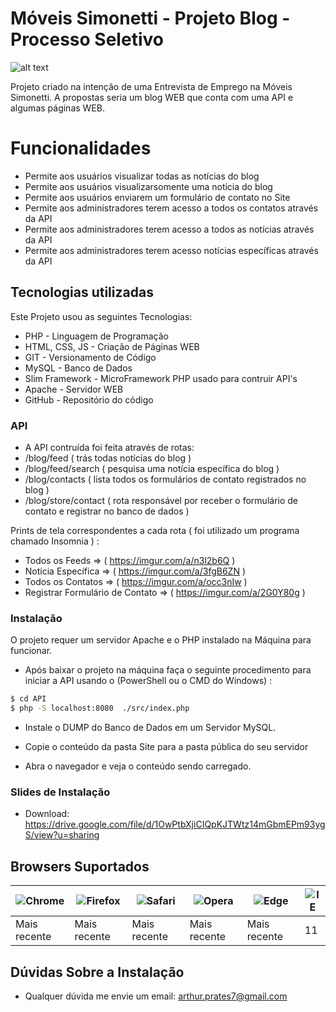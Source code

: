 # Móveis Simonetti - Projeto Blog - Processo Seletivo

![alt text](https://i.postimg.cc/8PpNLtTM/Sem-t-tulo.png)

Projeto criado na intenção de uma Entrevista de Emprego na Móveis Simonetti.
A propostas seria um blog WEB que conta com uma API e algumas páginas WEB.

# Funcionalidades

  - Permite aos usuários visualizar todas as notícias do blog
  - Permite aos usuários visualizarsomente uma notícia do blog
  - Permite aos usuários enviarem um formulário de contato no Site
  - Permite aos administradores terem acesso a todos os contatos através da API
  - Permite aos administradores terem acesso a todos as notícias através da API
  - Permite aos administradores terem acesso notícias específicas através da API
 
 

## Tecnologias utilizadas

Este Projeto usou as seguintes Tecnologias:

* PHP - Linguagem de Programação
* HTML, CSS, JS - Criação de Páginas WEB
* GIT - Versionamento de Código
* MySQL - Banco de Dados
* Slim Framework - MicroFramework PHP usado para contruir API's
* Apache - Servidor WEB
* GitHub - Repositório do código

### API

- A API contruída foi feita através de rotas:
- /blog/feed ( trás todas notícias do blog )
- /blog/feed/search ( pesquisa uma notícia específica do blog )
- /blog/contacts ( lista todos os formulários de contato registrados no blog )
- /blog/store/contact ( rota responsável por receber o formulário de contato e registrar no banco de dados )

Prints de tela correspondentes a cada rota ( foi utilizado um programa chamado Insomnia ) :

- Todos os Feeds => ( https://imgur.com/a/n3l2b6Q )
- Notícia Específica => ( https://imgur.com/a/3fgB6ZN )
- Todos os Contatos => ( https://imgur.com/a/occ3nIw )
- Registrar Formulário de Contato => ( https://imgur.com/a/2G0Y80g )

### Instalação

O projeto requer um servidor Apache e o PHP instalado na Máquina para funcionar.

- Após baixar o projeto na máquina faça o seguinte procedimento para iniciar a API usando o (PowerShell ou o CMD do Windows) :

```sh
$ cd API
$ php -S localhost:8080  ./src/index.php
```

 - Instale o DUMP do Banco de Dados em um Servidor MySQL. 

- Copie o conteúdo da pasta Site para a pasta pública do seu servidor

- Abra o navegador e veja o conteúdo sendo carregado.



### Slides de Instalação

- Download: https://drive.google.com/file/d/1OwPtbXjiCIQpKJTWtz14mGbmEPm93ygS/view?u=sharing


### 

## Browsers Suportados

![Chrome](https://raw.github.com/alrra/browser-logos/master/src/chrome/chrome_48x48.png) | ![Firefox](https://raw.github.com/alrra/browser-logos/master/src/firefox/firefox_48x48.png) | ![Safari](https://raw.github.com/alrra/browser-logos/master/src/safari/safari_48x48.png) | ![Opera](https://raw.github.com/alrra/browser-logos/master/src/opera/opera_48x48.png) | ![Edge](https://raw.github.com/alrra/browser-logos/master/src/edge/edge_48x48.png) | ![IE](https://raw.github.com/alrra/browser-logos/master/src/archive/internet-explorer_9-11/internet-explorer_9-11_48x48.png) |
--- | --- | --- | --- | --- | --- |
Mais recente  | Mais recente  | Mais recente | Mais recente  | Mais recente  | 11  |


## Dúvidas Sobre a Instalação
- Qualquer dúvida me envie um email: arthur.prates7@gmail.com